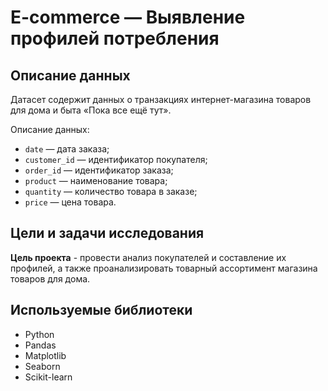 # E-commerce — Выявление профилей потребления

## Описание данных
Датасет содержит данных о транзакциях интернет-магазина товаров для дома и быта «Пока все ещё тут».

Описание данных:

- `date` — дата заказа;
- `customer_id` — идентификатор покупателя;
- `order_id` — идентификатор заказа;
- `product` — наименование товара;
- `quantity` — количество товара в заказе;
- `price` — цена товара.

## Цели и задачи исследования

**Цель проекта** - провести анализ покупателей и составление их профилей, а также проанализировать товарный ассортимент магазина товаров для дома.


## Используемые библиотеки
* Python 
* Pandas 
* Matplotlib 
* Seaborn 
* Scikit-learn
